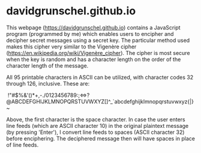 # davidgrunschel.github.io

This webpage (https://davidgrunschel.github.io) contains a JavaScript program (programmed by me) which enables users to encipher and decipher secret messages using a secret key.
The particular method used makes this cipher very similar to the Vigenère cipher (https://en.wikipedia.org/wiki/Vigenère_cipher).
The cipher is most secure when the key is random and has a character length on the order of the character length of the message.

All 95 printable characters in ASCII can be utilized, with character codes 32 through 126, inclusive.  These are:

&nbsp;!"#$%&'()*+,-./0123456789:;<=>?@ABCDEFGHIJKLMNOPQRSTUVWXYZ[\]^_`abcdefghijklmnopqrstuvwxyz{|}~

Above, the first character is the space character.  In case the user enters line feeds (which are ASCII character 10) in the original plaintext message (by pressing 'Enter'), I convert line feeds to spaces (ASCII character 32) before enciphering.  The deciphered message then will have spaces in place of line feeds.
